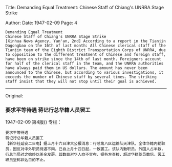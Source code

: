 Title: Demanding Equal Treatment: Chinese Staff of Chiang's UNRRA Stage Strike

Author: 
Date: 1947-02-09
Page: 4

    Demanding Equal Treatment
    Chinese Staff of Chiang's UNRRA Stage Strike
    [Xinhua News Agency, Yan'an, 2nd] According to a report in the Tianjin Dagongbao on the 16th of last month: All Chinese clerical staff of the Tianjin team of the Eighth District Transportation Corps of UNRRA, due to opposition to the different treatment of Chinese and foreign staff, have been on strike since the 14th of last month. Foreigners account for half of the clerical staff in the team, and the UNRRA authorities have always paid them in US dollars. The amount has never been announced to the Chinese, but according to various investigations, it exceeds the number of Chinese staff by several times. The striking staff insist that they will not stop until their goal is achieved.



<hr /> 

Original: 


### 要求平等待遇  蒋记行总华籍人员罢工

1947-02-09
第4版()
专栏：

    要求平等待遇
    蒋记行总华籍人员罢工
    【新华社延安二日电】据上月十六日津大公报消息：行总第八区运输队天津队，全体华籍内勤职员，因反对中外职员待遇不同，已自上月十四日起，一致罢工。该队内勤职员，外国人占半数，行总当局对之始终以美金发薪。其数目对华人向不宣布，据各方查核，超过华籍职员数倍。罢工职员坚称非达目的不止。
